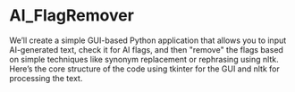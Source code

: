 # AI_FlagRemover
We’ll create a simple GUI-based Python application that allows you to input AI-generated text, check it for AI flags, and then "remove" the flags based on simple techniques like synonym replacement or rephrasing using nltk. Here’s the core structure of the code using tkinter for the GUI and nltk for processing the text.
